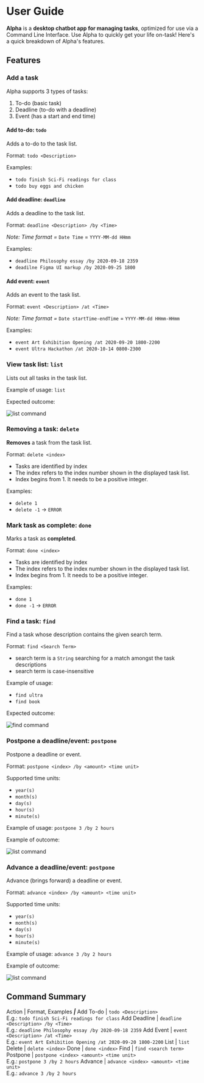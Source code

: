# User Guide
**Alpha** is a **desktop chatbot app for managing tasks**, 
optimized for use via a Command Line Interface. 
Use Alpha to quickly get your life on-task! Here's a 
quick breakdown of Alpha's features.
 
## Features

### Add a task
Alpha supports 3 types of tasks:
1. To-do (basic task)
2. Deadline (to-do with a deadline)
3. Event (has a start and end time) 

#### Add to-do: `todo`
Adds a to-do to the task list.

Format: `todo <Description>`

Examples: 
* `todo finish Sci-Fi readings for class`
* `todo buy eggs and chicken` 

#### Add deadline: `deadline`
Adds a deadline to the task list.

Format: `deadline <Description> /by <Time>`

_Note: Time format =_ `Date Time` = `YYYY-MM-dd HHmm`

Examples: 
* `deadline Philosophy essay /by 2020-09-18 2359`
* `deadilne Figma UI markup /by 2020-09-25 1800`

#### Add event: `event`
Adds an event to the task list.

Format: `event <Description> /at <Time>`

_Note: Time format =_ `Date startTime-endTime` = `YYYY-MM-dd HHmm-HHmm`

Examples: 
* `event Art Exhibition Opening /at 2020-09-20 1800-2200`
* `event Ultra Hackathon /at 2020-10-14 0800-2300`

### View task list: `list`
Lists out all tasks in the task list.

Example of usage: `list`

Expected outcome: 

![list command](./images/list.png)

### Removing a task: `delete`
**Removes** a task from the task list.

Format: `delete <index>`
* Tasks are identified by index
* The index refers to the index number shown in the displayed task list.
* Index begins from 1. It needs to be a positive integer.

Examples:
* `delete 1` 
* `delete -1` -> `ERROR` 

### Mark task as complete: `done`
Marks a task as **completed**.

Format: `done <index>`
* Tasks are identified by index
* The index refers to the index number shown in the displayed task list.
* Index begins from 1. It needs to be a positive integer.

Examples:
* `done 1` 
* `done -1` -> `ERROR` 

### Find a task: `find`
Find a task whose description contains the given search term.

Format: `find <Search Term>`
* search term is a `String` searching for a match amongst the task descriptions
* search term is case-insensitive

Example of usage: 
* `find ultra`
* `find book`

Expected outcome: 

![find command](./images/find.png)

### Postpone a deadline/event: `postpone`
Postpone a deadline or event.

Format: `postpone <index> /by <amount> <time unit>`

Supported time units: 
* `year(s)`
* `month(s)`
* `day(s)`
* `hour(s)`
* `minute(s)`

Example of usage: `postpone 3 /by 2 hours`

Example of outcome:

![list command](./images/postpone.png) 

### Advance a deadline/event: `postpone`
Advance (brings forward) a deadline or event.

Format: `advance <index> /by <amount> <time unit>`

Supported time units: 
* `year(s)`
* `month(s)`
* `day(s)`
* `hour(s)`
* `minute(s)`

Example of usage: `advance 3 /by 2 hours`

Example of outcome:

![list command](./images/advance.png) 


## Command Summary

Action | Format, Examples
___|___
Add To-do |  `todo <Description>`<br/>E.g.: `todo finish Sci-Fi readings for class` 
Add Deadline | `deadline <Description> /by <Time>`<br/>
E.g.: `deadline Philosophy essay /by 2020-09-18 2359`
Add Event |  `event <Description> /at <Time>`<br/>
E.g.: `event Art Exhibition Opening /at 2020-09-20 1800-2200`
List | `list`
Delete | `delete <index>`
Done | `done <index>`
Find |  `find <search term>`
Postpone | `postpone <index> <amount> <time unit>`<br/>
E.g.: `postpone 3 /by 2 hours` 
Advance | `advance <index> <amount> <time unit>`<br/>
E.g.: `advance 3 /by 2 hours` 
